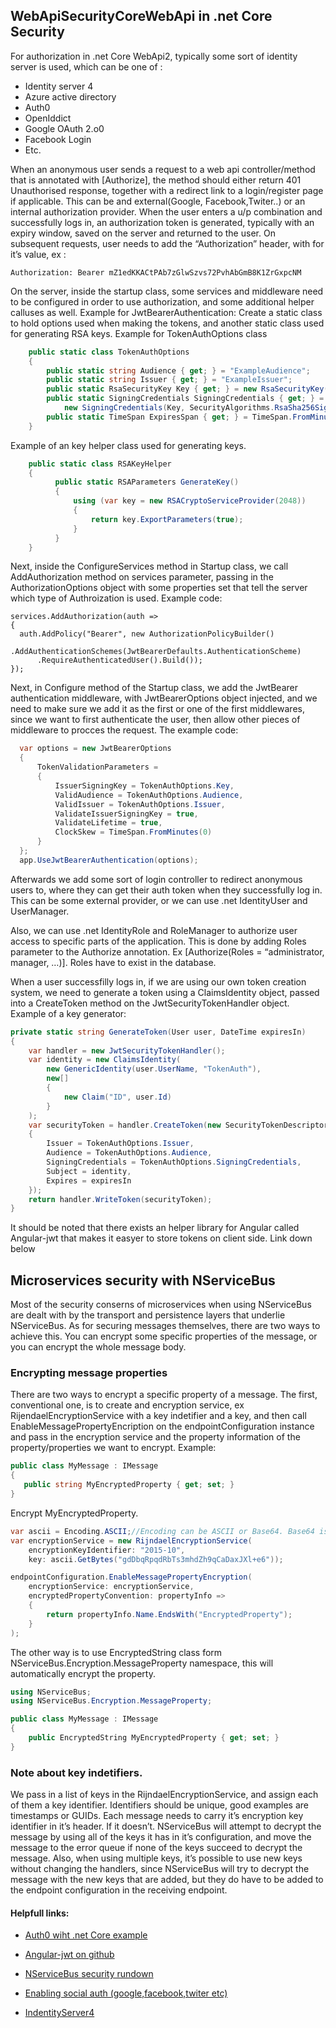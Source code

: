 ## WebApiSecurityCoreWebApi in .net Core Security

For authorization in .net Core WebApi2, typically some sort of identity server is used, which can be one of : 
*	Identity server 4
*	Azure active directory
*	Auth0
*	OpenIddict
*	Google OAuth 2.o0
*	Facebook Login
* Etc.

When an anonymous user sends a request to a web api controller/method that is annotated with [Authorize], the method should either return 401 Unauthorised response, together with a redirect link to a login/register page if applicable. This can be and external(Google, Facebook,Twiter..) or an internal authorization provider.  When the user enters a u/p combination and successfully logs in, an authorization token is generated, typically with an expiry window, saved on the server and returned to the user. On subsequent requests, user needs to add the “Authorization” header, with <type> <token> for it’s value, ex : 

```http
Authorization: Bearer mZ1edKKACtPAb7zGlwSzvs72PvhAbGmB8K1ZrGxpcNM
```

On the server, inside the startup class, some services and middleware need to be configured in order to use authorization, and some additional helper calluses as well.
Example for JwtBearerAuthentication:
Create a static class to hold options used when making the tokens,  and another static class used for generating RSA keys.
Example for TokenAuthOptions class

```C#
    public static class TokenAuthOptions
    {
        public static string Audience { get; } = "ExampleAudience";
        public static string Issuer { get; } = "ExampleIssuer";
        public static RsaSecurityKey Key { get; } = new RsaSecurityKey(RSAKeyHelper.GenerateKey());
        public static SigningCredentials SigningCredentials { get; } =
            new SigningCredentials(Key, SecurityAlgorithms.RsaSha256Signature);
        public static TimeSpan ExpiresSpan { get; } = TimeSpan.FromMinutes(30);
    }
```

Example of an key helper class used for generating keys.

```C#
    public static class RSAKeyHelper
    {
          public static RSAParameters GenerateKey()
          {
              using (var key = new RSACryptoServiceProvider(2048))
              {
                  return key.ExportParameters(true);
              }
          }
    }
```

Next, inside the ConfigureServices method in Startup class, we call AddAuthorization method on services  parameter, passing in the AuthorizationOptions object with some properties set that tell the server which type of Authroization is used. 
Example code:

```#
services.AddAuthorization(auth =>
{
  auth.AddPolicy("Bearer", new AuthorizationPolicyBuilder()
      .AddAuthenticationSchemes(JwtBearerDefaults.AuthenticationScheme)
      .RequireAuthenticatedUser().Build());
});
```

Next, in Configure method of the Startup class, we add the JwtBearer authentication middleware, with JwtBearerOptions object injected, and we need to make sure we add it as the first or one of the first middlewares, since we want to first authenticate the user, then allow other pieces of middleware to procces the request.
The example code:

```C#
  var options = new JwtBearerOptions
  {
      TokenValidationParameters =
      {
          IssuerSigningKey = TokenAuthOptions.Key,
          ValidAudience = TokenAuthOptions.Audience,
          ValidIssuer = TokenAuthOptions.Issuer,
          ValidateIssuerSigningKey = true,
          ValidateLifetime = true,
          ClockSkew = TimeSpan.FromMinutes(0)
      }
  };
  app.UseJwtBearerAuthentication(options);
```

Afterwards we add some sort of login controller to redirect anonymous users to, where they can get their auth token when they successfully log in. This can be some external provider, or we can use .net IdentityUser and UserManager.

Also, we can use .net IdentityRole and RoleManager to authorize user access to specific parts of the application. This is done by adding Roles parameter to the Authorize annotation. Ex [Authorize(Roles = “administrator, manager, …)]. Roles have to exist in the database.

When a user successfilly logs in, if we are using our own token creation system, we need to generate a token using a ClaimsIdentity object, passed into a CreateToken method on the JwtSecurityTokenHandler object.
Example of a key generator:

```C#
private static string GenerateToken(User user, DateTime expiresIn)
{
    var handler = new JwtSecurityTokenHandler();
    var identity = new ClaimsIdentity(
        new GenericIdentity(user.UserName, "TokenAuth"),
        new[]
        {
            new Claim("ID", user.Id)
        }
    );
    var securityToken = handler.CreateToken(new SecurityTokenDescriptor
    {
        Issuer = TokenAuthOptions.Issuer,
        Audience = TokenAuthOptions.Audience,
        SigningCredentials = TokenAuthOptions.SigningCredentials,
        Subject = identity,
        Expires = expiresIn
    });
    return handler.WriteToken(securityToken);
}
```

It should be noted that there exists an helper library for Angular called Angular-jwt that makes it easyer to store
tokens on client side. Link down below

## Microservices security with NServiceBus

Most of the security conserns of microservices when using NServiceBus are dealt with by 
the transport and persistence layers that underlie NServiceBus. As for securing messages themselves, 
there are two ways to achieve this. You can encrypt some specific properties of the message, or you can encrypt the whole message body.

### Encrypting message properties
There are two ways to encrypt a specific property of a message. The first, conventional one, is to create and encryption service, ex RijendaelEncryptionService with a key indetifier and a key, and then call EnableMessagePropertyEncription on the endpointConfiguration instance and pass in the encryption service and the property information of the property/properties we  want to encrypt.
Example:

```C#
public class MyMessage : IMessage
{
   public string MyEncryptedProperty { get; set; }
}
```

Encrypt MyEncryptedProperty.

```C#
var ascii = Encoding.ASCII;//Encoding can be ASCII or Base64. Base64 is recommended 
var encryptionService = new RijndaelEncryptionService(
    encryptionKeyIdentifier: "2015-10",
    key: ascii.GetBytes("gdDbqRpqdRbTs3mhdZh9qCaDaxJXl+e6"));

endpointConfiguration.EnableMessagePropertyEncryption(
    encryptionService: encryptionService,
    encryptedPropertyConvention: propertyInfo =>
    {
        return propertyInfo.Name.EndsWith("EncryptedProperty");
    }
);
```


The other way is to use EncryptedString class form NServiceBus.Encryption.MessageProperty namespace, 
this will automatically encrypt the property.
 
 
```C#
using NServiceBus;
using NServiceBus.Encryption.MessageProperty;

public class MyMessage : IMessage
{
    public EncryptedString MyEncryptedProperty { get; set; }
}
```

### Note about key indetifiers.
We pass in a list of keys in the RijndaelEncryptionService, and assign each of them a key identifier. 
Identifiers should be unique, good examples are timestamps or GUIDs. Each message needs to carry it’s encryption key identifier in it’s header. If it doesn’t. NServiceBus will attempt to decrypt the message by using all of the keys it has in it’s configuration, and move the message to the error queue if none of the keys succeed to decrypt the message. Also, when using multiple keys, it’s possible to use new keys without changing the handlers, since NServiceBus will try to decrypt the message with the new keys that are added, but they do have to be added to the endpoint configuration in the receiving endpoint.


#### Helpfull links:
* [Auth0 wiht .net Core example](https://auth0.com/blog/asp-dot-net-core-authentication-tutorial/)

* [Angular-jwt on github](https://github.com/auth0/angular2-jwt/)

* [NServiceBus security rundown](https://docs.particular.net/nservicebus/security/)

* [Enabling social auth (google,facebook,twiter etc)](https://docs.microsoft.com/en-us/aspnet/core/security/authentication/social/)

* [IndentityServer4](https://identityserver4.readthedocs.io/en/release/)
